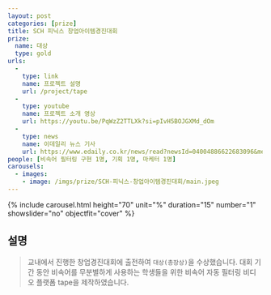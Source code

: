 ```yaml
---
layout: post
categories: [prize]
title: SCH 피닉스 창업아이템경진대회
prize:
  name: 대상
  type: gold
urls:
  -
    type: link
    name: 프로젝트 설명
    url: /project/tape
  -
    type: youtube
    name: 프로젝트 소개 영상
    url: https://youtu.be/PqWzZ2TTLXk?si=pIvH5BOJGXMd_dOm
  -
    type: news
    name: 이데일리 뉴스 기사
    url: https://www.edaily.co.kr/news/read?newsId=04004886622683096&mediaCodeNo=257&OutLnkChk=Y
people: [비속어 필터링 구현 1명, 기획 1명, 마케터 1명]
carousels:
  - images: 
    - image: /imgs/prize/SCH-피닉스-창업아이템경진대회/main.jpeg
---
```


{% include carousel.html height="70" unit="%" duration="15" number="1" showslider="no" objectfit="cover" %}

## 설명
> 교내에서 진행한 창업경진대회에 출전하여 `대상(총장상)`을 수상했습니다. 대회 기간 동안 비속어를 무분별하게 사용하는 학생들을 위한 비속어 자동 필터링 비디오 플랫폼 tape을 제작하였습니다.